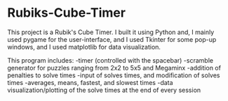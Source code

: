 # Rubiks-Cube-Timer

This project is a Rubik's Cube Timer. I built it using Python and, I mainly used pygame for the user-interface, and I used Tkinter for some pop-up windows, and I used matplotlib for data visualization. 

This program includes: 
-timer (controlled with the spacebar)
-scramble generator for puzzles ranging from 2x2 to 5x5 and Megaminx
-addition of penalties to solve times
-input of solves times, and modification of solves times
-averages, means, fastest, and slowest times
-data visualization/plotting of the solve times at the end of every session
